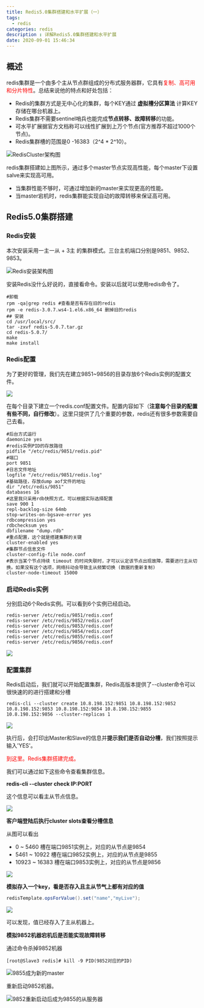 ```yaml
---
title: Redis5.0集群搭建和水平扩展（一）
tags:
  - redis
categories: redis
description : 详解Redis5.0集群搭建和水平扩展
date: 2020-09-01 15:46:34
---
```


<!--more-->

## 概述

redis集群是一个由多个主从节点群组成的分布式服务器群，它具有<font color=red>复制、高可用和分片特性</font>。总结来说他的特点和好处包括：

- Redis的集群方式是无中心化的集群，每个KEY通过 **虚拟槽分区算法** 计算KEY存储在哪台机器上。
- Redis集群不需要sentinel哨兵也能完成**节点转移、故障转移**的功能。
- 可水平扩展据官方文档称可以线性扩展到上万个节点(官方推荐不超过1000个节点)。
- Redis集群槽的范围是0 -16383（2^4 * 2^10）。

![RedisCluster架构图](redis-cluster-build/1.png)
<!--more-->
redis集群搭建如上图所示，通过多个master节点实现高性能，每个master下设置salve来实现高可用。
- 当集群性能不够时，可通过增加新的master来实现更高的性能。
- 当master宕机时，redis集群能实现自动的故障转移来保证高可用。

## Redis5.0集群搭建

### Redis安装
本次安装采用一主一从 + 3主 的集群模式。三台主机端口分别是9851、9852、9853。

![Redis安装架构图](redis-cluster-build/2.png)

安装Redis没什么好说的，直接看命令。安装以后就可以使用redis命令了。

```shell
#卸载
rpm -qa|grep redis #查看是否有存在旧的redis
rpm -e redis-3.0.7.ws4-1.el6.x86_64 删掉旧的redis
## 安装
cd /usr/local/src/
tar -zxvf redis-5.0.7.tar.gz
cd redis-5.0.7/
make
make install
```
### Redis配置
为了更好的管理，我们先在建立9851~9856的目录存放6个Redis实例的配置文件。

![](redis-cluster-build/3.png)

在每个目录下建立一个redis.conf配置文件。配置内容如下（**注意每个目录的配置有些不同，自行修改**）。这里只提供了几个重要的参数，redis还有很多参数需要自己去看。
```shell
#后台方式运行
daemonize yes
#redis实例PID的存放路径
pidfile "/etc/redis/9851/redis.pid"
#端口
port 9851
#日志文件地址
logfile "/etc/redis/9851/redis.log"
#基础路径，存放dump aof文件的地址
dir "/etc/redis/9851"
databases 16
#这里我只采用rdb快照方式，可以根据实际选择配置
save 900 1
repl-backlog-size 64mb
stop-writes-on-bgsave-error yes
rdbcompression yes
rdbchecksum yes
dbfilename "dump.rdb"
#重点配置，这个就是搭建集群的关键
cluster-enabled yes
#集群节点信息文件
cluster-config-file node.conf
#表示当某个节点持续 timeout 的时间失联时，才可以认定该节点出现故障，需要进行主从切换。如果没有这个选项，网络抖动会导致主从频繁切换 (数据的重新复制)
cluster-node-timeout 15000
```
### 启动Redis实例
分别启动6个Redis实例。可以看到6个实例已经启动。

```shell
redis-server /etc/redis/9851/redis.conf
redis-server /etc/redis/9852/redis.conf
redis-server /etc/redis/9853/redis.conf
redis-server /etc/redis/9854/redis.conf
redis-server /etc/redis/9855/redis.conf
redis-server /etc/redis/9856/redis.conf
```

![](redis-cluster-build/4.png)

### 配置集群

Redis启动后，我们就可以开始配置集群，Redis高版本提供了--cluster命令可以很快速的的进行搭建和分槽

```shell
redis-cli --cluster create 10.8.198.152:9851 10.8.198.152:9852 10.8.198.152:9853 10.8.198.152:9854 10.8.198.152:9855 10.8.198.152:9856 --cluster-replicas 1
```

![](redis-cluster-build/5.png)

执行后，会打印出Master和Slave的信息并**提示我们是否自动分槽**，我们按照提示输入'YES'。

<font color=red>到这里。Redis集群搭建完成。</font>

我们可以通过如下这些命令查看集群信息。

**redis-cli --cluster check IP:PORT**

这个信息可以看主从节点信息。

![](redis-cluster-build/7.png)

**客户端登陆后执行cluster slots查看分槽信息**

从图可以看出

- 0 ~ 5460 槽在端口9851实例上，对应的从节点是9854
- 5461 ~ 10922 槽在端口9852实例上，对应的从节点是9855
- 10923 ~ 16383 槽在端口9853实例上，对应的从节点是9856

![](redis-cluster-build/6.png)

**模拟存入一个key，看是否存入且主从节气上都有对应的值**

```java
redisTemplate.opsForValue().set("name","myLive");
```

![](redis-cluster-build/8.png)

可以发现，值已经存入了主从机器上。

**模拟9852机器宕机后是否能实现故障转移**

通过命令杀掉9852机器

```shell
[root@Slave3 redis]# kill -9 PID(9852对应的PID)
```

![9855成为新的master](redis-cluster-build/9.png)

重新启动9852机器。

![9852重新启动后成为9855的从服务器](redis-cluster-build/10.png)